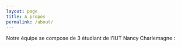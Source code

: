 ```yaml
---
layout: page
title: A propos
permalink: /about/
---
```


Notre équipe se compose de 3 étudiant de l'IUT Nancy Charlemagne :

